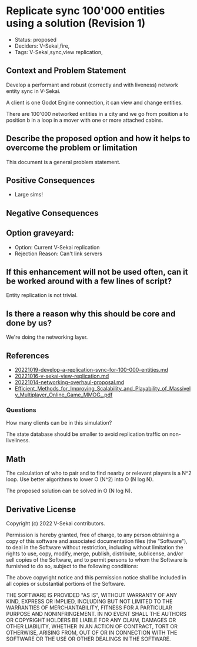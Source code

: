 # Replicate sync 100'000 entities using a solution (Revision 1)

- Status: proposed
- Deciders: V-Sekai,fire,
- Tags: V-Sekai,sync,view replication,

## Context and Problem Statement

Develop a performant and robust (correctly and with liveness) network entity sync in V-Sekai.

A client is one Godot Engine connection, it can view and change entities.

There are 100'000 networked entities in a city and we go from position a to position b in a loop in a mover with one or more attached cabins.

## Describe the proposed option and how it helps to overcome the problem or limitation

This document is a general problem statement.

## Positive Consequences <!-- optional -->

- Large sims!

## Negative Consequences <!-- optional -->

## Option graveyard: <!-- same as above -->

- Option: Current V-Sekai replication
- Rejection Reason: Can't link servers

## If this enhancement will not be used often, can it be worked around with a few lines of script?

Entity replication is not trivial.

## Is there a reason why this should be core and done by us?

We're doing the networking layer.

## References <!-- optional and numbers of links can vary -->

- [20221019-develop-a-replication-sync-for-100-000-entities.md](20221019-develop-a-replication-sync-for-100-000-entities.md)
- [20221016-v-sekai-view-replication.md](20221016-v-sekai-view-replication.md)
- [20221014-networking-overhaul-proposal.md](20221014-networking-overhaul-proposal.md)
- [Efficient_Methods_for_Improving_Scalability_and_Playability_of_Massively_Multiplayer_Online_Game_MMOG_.pdf](https://pure.bond.edu.au/ws/portalfiles/portal/18275482/Efficient_Methods_for_Improving_Scalability_and_Playability_of_Massively_Multiplayer_Online_Game_MMOG_.pdf)

### Questions

How many clients can be in this simulation?

The state database should be smaller to avoid replication traffic on non-liveliness.

## Math

The calculation of who to pair and to find nearby or relevant players is a N^2 loop. Use better algorithms to lower O (N^2) into O (N log N).

The proposed solution can be solved in O (N log N).

## Derivative License

Copyright (c) 2022 V-Sekai contributors.

Permission is hereby granted, free of charge, to any person obtaining a copy
of this software and associated documentation files (the "Software"), to deal
in the Software without restriction, including without limitation the rights
to use, copy, modify, merge, publish, distribute, sublicense, and/or sell
copies of the Software, and to permit persons to whom the Software is
furnished to do so, subject to the following conditions:

The above copyright notice and this permission notice shall be included in all
copies or substantial portions of the Software.

THE SOFTWARE IS PROVIDED "AS IS", WITHOUT WARRANTY OF ANY KIND, EXPRESS OR
IMPLIED, INCLUDING BUT NOT LIMITED TO THE WARRANTIES OF MERCHANTABILITY,
FITNESS FOR A PARTICULAR PURPOSE AND NONINFRINGEMENT. IN NO EVENT SHALL THE
AUTHORS OR COPYRIGHT HOLDERS BE LIABLE FOR ANY CLAIM, DAMAGES OR OTHER
LIABILITY, WHETHER IN AN ACTION OF CONTRACT, TORT OR OTHERWISE, ARISING FROM,
  OUT OF OR IN CONNECTION WITH THE SOFTWARE OR THE USE OR OTHER DEALINGS IN THE
  SOFTWARE.
